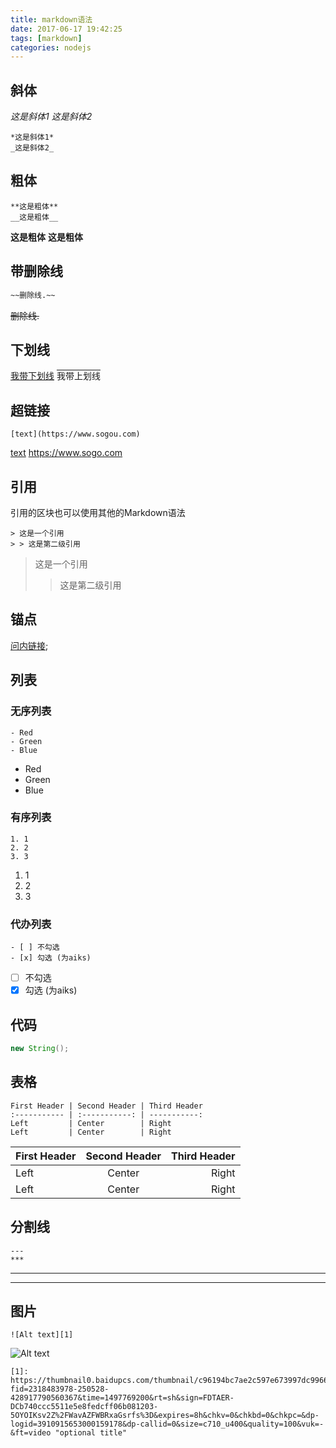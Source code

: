 ```yaml
---
title: markdown语法
date: 2017-06-17 19:42:25
tags: [markdown]
categories: nodejs
---
```


## 斜体 
*这是斜体1*
_这是斜体2_
```
*这是斜体1*
_这是斜体2_
```
<!-- more -->
## 粗体
```
**这是粗体**
__这是粗体__
```
**这是粗体**
__这是粗体__

## 带删除线
```md
~~删除线.~~
```
~~删除线.~~

## 下划线
<span style="text-decoration:underline">我带下划线</span>
<span style="text-decoration:overline">我带上划线</span>

## 超链接
```
[text](https://www.sogou.com)
```
[text](https://www.sogou.com)
<https://www.sogo.com>
## 引用
引用的区块也可以使用其他的Markdown语法
```
> 这是一个引用
> > 这是第二级引用
```
> 这是一个引用
> > 这是第二级引用
## 锚点
[问内链接](#user-content-斜体);

## 列表
### 无序列表
```
- Red
- Green
- Blue
```
- Red
- Green
- Blue
### 有序列表
```
1. 1
2. 2
3. 3
```
1. 1
2. 2
3. 3
### 代办列表
```
- [ ] 不勾选
- [x] 勾选 (为aiks)
```
- [ ] 不勾选
- [x] 勾选 (为aiks)
## 代码
```java
new String();
```
## 表格

```
First Header | Second Header | Third Header
:----------- | :-----------: | -----------:
Left         | Center        | Right
Left         | Center        | Right

```

First Header | Second Header | Third Header
:----------- | :-----------: | -----------:
Left         | Center        | Right
Left         | Center        | Right

## 分割线
```
---
***
```
---
***

## 图片
```
![Alt text][1]
```
![Alt text][1]

```
[1]: https://thumbnail0.baidupcs.com/thumbnail/c96194bc7ae2c597e673997dc9966ae0?fid=2318483978-250528-428917790560367&time=1497769200&rt=sh&sign=FDTAER-DCb740ccc5511e5e8fedcff06b081203-5OYOIKsv2Z%2FWavAZFWBRxaGsrfs%3D&expires=8h&chkv=0&chkbd=0&chkpc=&dp-logid=3910915653000159178&dp-callid=0&size=c710_u400&quality=100&vuk=-&ft=video "optional title"
```

[1]: https://thumbnail0.baidupcs.com/thumbnail/c96194bc7ae2c597e673997dc9966ae0?fid=2318483978-250528-428917790560367&time=1497769200&rt=sh&sign=FDTAER-DCb740ccc5511e5e8fedcff06b081203-5OYOIKsv2Z%2FWavAZFWBRxaGsrfs%3D&expires=8h&chkv=0&chkbd=0&chkpc=&dp-logid=3910915653000159178&dp-callid=0&size=c710_u400&quality=100&vuk=-&ft=video "optional title"